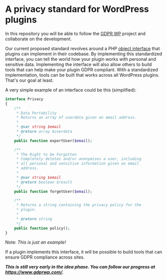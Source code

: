 # A privacy standard for WordPress plugins

In this repository you will be able to follow the [GDPR WP](https://www.gdprwp.com/) project and collaborate on the development.

Our current proposed standard revolves around a PHP [object interface](http://php.net/manual/en/language.oop5.interfaces.php) that plugins can implement in their codebase. By implementing this standardized interface, you can tell the world how your plugin works with personal and sensitive data. Implementing the interface will also allow others to build tools that can help make your plugin GDPR compliant. With a standardized implementation, tools can be built that works across all WordPress plugins. That's our goal at least.

A very simple example of an interface could be this (simplified):

```php
interface Privacy
{
    /**
     * Data Portability
     * Returns an array of userdata given an email address.
     *
     * @var string $email
     * @return array $userdata
     */
    public function exportUser($email);

    /**
     * The Right to be Forgotten
     * Completely deletes and/or anonymises a user, including
     * all personal and sensitive information given an email
     * address.
     *
     * @var string $email
     * @return boolean $result
     */
    public function forgetUser($email);

    /**
     * Returns a string containing the privacy policy for the
     * plugin.
     *
     * @return string
     */
    public function policy();
}
```

Note: _This is just an example!_

If a plugin implements this interface, it will be possible to build tools that can ensure GDPR compliance across sites.

_**This is still very early in the idea phase. You can follow our progress at https://www.gdprwp.com/.**_

